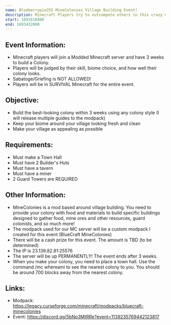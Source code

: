 ```yaml
---
name: Blueberrypie255 MineColonies Village Building Event!
description: Minecraft Players try to outcompete others in this crazy modded Minecraft event!
start: 1691618400
end: 1693432800
---
```

## Event Information:
- Minecraft players will join a Modded Minecraft server and have 3 weeks to build a Colony.
- Players will be judged by their skill, biome choice, and how well their colony looks.
- Sabatoge/Griefing is NOT ALLOWED!
- Players will be in SURVIVAL Minecraft for the entire event.

## Objective:
- Build the best-looking colony within 3 weeks using any colony style (I will release multiple guides to the modpack)
- Keep your biome around your village looking fresh and clean
- Make your village as appealing as possible

## Requirements:
- Must make a Town Hall
- Must have 2 Builder's Huts
- Must have a tavern
- Must have a miner
- 2 Guard Towers are REQUIRED

## Other Information:
- MineColonies is a mod based around village building. You need to provide your colony with food and materials to build specific buildings designed to gather food, mine ores and other resources, guard colonists, and so much more!
- The modpack used for our MC server will be a custom modpack I created for this event (BlueCraft MineColonies)
- There will be a cash prize for this event. The amount is TBD (to be determined)
- The IP is 23.139.82.81:25576
- The server will be up PERMANENTLY! The event ends after 3 weeks.
- When you make your colony, you need to place a town hall. Use the command /mc whereami to see the nearest colony to you. You should be around 700 blocks away from the nearest colony.

## Links:
- Modpack: https://legacy.curseforge.com/minecraft/modpacks/bluecraft-minecolonies
- Event: https://discord.gg/5bNp3MtRRe?event=1139235769442123817
